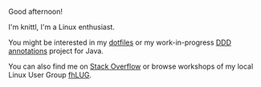 Good afternoon!

I'm knittl, I'm a Linux enthusiast.

You might be interested in my [dotfiles](https://github.com/knittl/.files)
or my work-in-progress [DDD annotations](https://github.com/knittl/ddd-annotations) project for Java.

You can also find me on [Stack Overflow](https://stackoverflow.com/users/112968/knittl) or browse workshops of my local Linux User Group [fhLUG](https://fhLUG.at).

<!--
**knittl/knittl** is a ✨ _special_ ✨ repository because its `README.md` (this file) appears on your GitHub profile.

Here are some ideas to get you started:

- 🔭 I’m currently working on ...
- 🌱 I’m currently learning ...
- 👯 I’m looking to collaborate on ...
- 🤔 I’m looking for help with ...
- 💬 Ask me about ...
- 📫 How to reach me: ...
- 😄 Pronouns: ...
- ⚡ Fun fact: ...
-->
